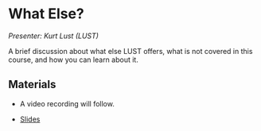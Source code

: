# What Else?

*Presenter: Kurt Lust (LUST)*

A brief discussion about what else LUST offers, what is not covered in this course,
and how you can learn about it.

## Materials

<!--
Materials will be made available after the lecture
-->

<!--
<video src="https://462000265.lumidata.eu/2day-next/recordings/13-WhatElse.mp4" controls="controls"></video>
-->
-   A video recording will follow.

-   [Slides](https://462000265.lumidata.eu/2day-next/files/LUMI-2day-next-I202-WhatElse.pdf)
